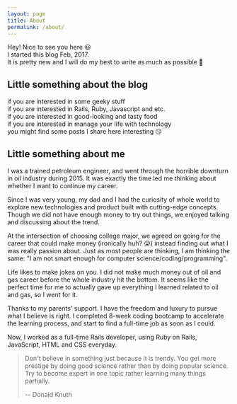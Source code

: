 ```yaml
---
layout: page
title: About
permalink: /about/
---
```


<div class='about-avatar'>
  <amp-img height='220' width='210' src="/assets/images/avatar.jpg"/>
</div>

Hey! Nice to see you here :smiley:  
I started this blog Feb, 2017.   
It is pretty new and I will do my best to write as much as possible :dash:  

## Little something about the blog

if you are interested in some geeky stuff  
if you are interested in Rails, Ruby, Javascript and etc.  
if you are interested in good-looking and tasty food  
if you are interested in manage your life with technology  
you might find some posts I share here interesting :smirk:  

## Little something about me

I was a trained petroleum engineer, and went through the horrible downturn in oil industry during 2015. It was exactly the time led me thinking about whether I want to continue my career. 

Since I was very young, my dad and I had the curiosity of whole world to explore new technologies and product built with cutting-edge concepts. Though we did not have enough money to try out things, we enjoyed talking and discussing about the trend.

At the intersection of choosing college major, we agreed on going for the career that could make money (ironically huh? :stuck_out_tongue_closed_eyes:) instead finding out what I was really passion about. Just as most people are thinking, I am thinking the same: "I am not smart enough for computer science/coding/programming". 

Life likes to make jokes on you. I did not make much money out of oil and gas career before the whole industry hit the bottom. It seems like the perfect time for me to actually gave up everything I learned related to oil and gas, so I went for it.

Thanks to my parents' support. I have the freedom and luxury to pursue what I believe is right. I completed 8-week coding bootcamp to accelerate the learning process, and start to find a full-time job as soon as I could.

Now, I worked as a full-time Rails developer, using Ruby on Rails, JavaScript, HTML and CSS everyday.

> Don't believe in something just because it is trendy.
> You get more prestige by doing good science rather than by doing popular science.
> Try to become expert in one topic rather learning many things partially.
> 
> -- Donald Knuth

